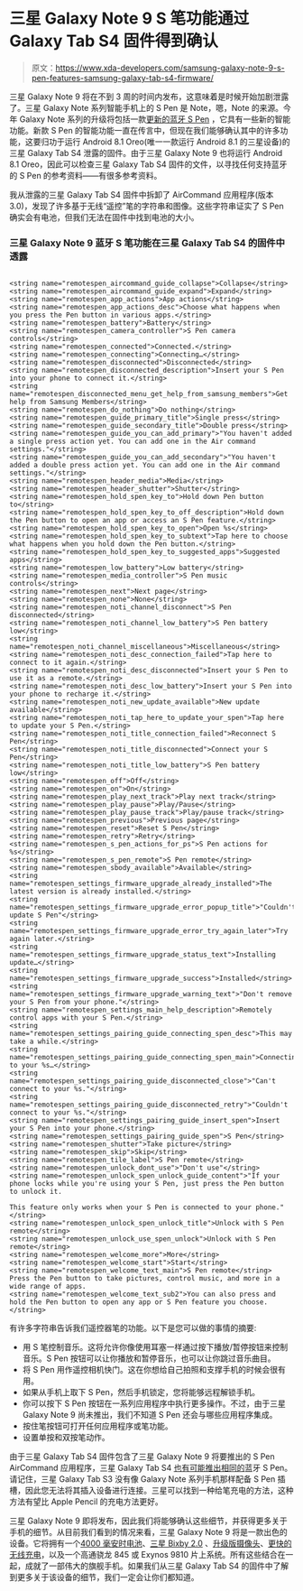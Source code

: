 # 三星 Galaxy Note 9 S 笔功能通过 Galaxy Tab S4 固件得到确认

> 原文：<https://www.xda-developers.com/samsung-galaxy-note-9-s-pen-features-samsung-galaxy-tab-s4-firmware/>

三星 Galaxy Note 9 将在不到 3 周的时间内发布，这意味着是时候开始加剧泄露了。三星 Galaxy Note 系列智能手机上的 S Pen 是 Note，嗯，Note 的来源。今年 Galaxy Note 系列的升级将包括一款[更新的蓝牙 S Pen](https://www.xda-developers.com/samsung-galaxy-note-9-s-pen-bluetooth-controller/) ，它具有一些新的智能功能。新款 S Pen 的智能功能一直在传言中，但现在我们能够确认其中的许多功能，这要归功于运行 Android 8.1 Oreo(唯一一款运行 Android 8.1 的三星设备)的三星 Galaxy Tab S4 泄露的固件。由于三星 Galaxy Note 9 也将运行 Android 8.1 Oreo，因此可以检查三星 Galaxy Tab S4 固件的文件，以寻找任何支持蓝牙的 S Pen 的参考资料——有很多参考资料。

我从泄露的三星 Galaxy Tab S4 固件中拆卸了 AirCommand 应用程序(版本 3.0)，发现了许多基于无线“遥控”笔的字符串和图像。这些字符串证实了 S Pen 确实会有电池，但我们无法在固件中找到电池的大小。

### 三星 Galaxy Note 9 蓝牙 S 笔功能在三星 Galaxy Tab S4 的固件中透露

```

<string name="remotespen_aircommand_guide_collapse">Collapse</string>
<string name="remotespen_aircommand_guide_expand">Expand</string>
<string name="remotespen_app_actions">App actions</string>
<string name="remotespen_app_actions_desc">Choose what happens when you press the Pen button in various apps.</string>
<string name="remotespen_battery">Battery</string>
<string name="remotespen_camera_controller">S Pen camera controls</string>
<string name="remotespen_connected">Connected.</string>
<string name="remotespen_connecting">Connecting…</string>
<string name="remotespen_disconnected">Disconnected</string>
<string name="remotespen_disconnected_description">Insert your S Pen into your phone to connect it.</string>
<string name="remotespen_disconnected_menu_get_help_from_samsung_members">Get help from Samsung Members</string>
<string name="remotespen_do_nothing">Do nothing</string>
<string name="remotespen_guide_primary_title">Single press</string>
<string name="remotespen_guide_secondary_title">Double press</string>
<string name="remotespen_guide_you_can_add_primary">"You haven't added a single press action yet. You can add one in the Air command settings."</string>
<string name="remotespen_guide_you_can_add_secondary">"You haven't added a double press action yet. You can add one in the Air command settings."</string>
<string name="remotespen_header_media">Media</string>
<string name="remotespen_header_shutter">Shutter</string>
<string name="remotespen_hold_spen_key_to">Hold down Pen button to</string>
<string name="remotespen_hold_spen_key_to_off_description">Hold down the Pen button to open an app or access an S Pen feature.</string>
<string name="remotespen_hold_spen_key_to_open">Open %s</string>
<string name="remotespen_hold_spen_key_to_subtext">Tap here to choose what happens when you hold down the Pen button.</string>
<string name="remotespen_hold_spen_key_to_suggested_apps">Suggested apps</string>
<string name="remotespen_low_battery">Low battery</string>
<string name="remotespen_media_controller">S Pen music controls</string>
<string name="remotespen_next">Next page</string>
<string name="remotespen_none">None</string>
<string name="remotespen_noti_channel_disconnect">S Pen disconnected</string>
<string name="remotespen_noti_channel_low_battery">S Pen battery low</string>
<string name="remotespen_noti_channel_miscellaneous">Miscellaneous</string>
<string name="remotespen_noti_desc_connection_failed">Tap here to connect to it again.</string>
<string name="remotespen_noti_desc_disconnected">Insert your S Pen to use it as a remote.</string>
<string name="remotespen_noti_desc_low_battery">Insert your S Pen into your phone to recharge it.</string>
<string name="remotespen_noti_new_update_available">New update available</string>
<string name="remotespen_noti_tap_here_to_update_your_spen">Tap here to update your S Pen.</string>
<string name="remotespen_noti_title_connection_failed">Reconnect S Pen</string>
<string name="remotespen_noti_title_disconnected">Connect your S Pen</string>
<string name="remotespen_noti_title_low_battery">S Pen battery low</string>
<string name="remotespen_off">Off</string>
<string name="remotespen_on">On</string>
<string name="remotespen_play_next_track">Play next track</string>
<string name="remotespen_play_pause">Play/Pause</string>
<string name="remotespen_play_pause_track">Play/pause track</string>
<string name="remotespen_previous">Previous page</string>
<string name="remotespen_reset">Reset S Pen</string>
<string name="remotespen_retry">Retry</string>
<string name="remotespen_s_pen_actions_for_ps">S Pen actions for %s</string>
<string name="remotespen_s_pen_remote">S Pen remote</string>
<string name="remotespen_sbody_available">Available</string>
<string name="remotespen_settings_firmware_upgrade_already_installed">The latest version is already installed.</string>
<string name="remotespen_settings_firmware_upgrade_error_popup_title">"Couldn't update S Pen"</string>
<string name="remotespen_settings_firmware_upgrade_error_try_again_later">Try again later.</string>
<string name="remotespen_settings_firmware_upgrade_status_text">Installing update…</string>
<string name="remotespen_settings_firmware_upgrade_success">Installed</string>
<string name="remotespen_settings_firmware_upgrade_warning_text">"Don't remove your S Pen from your phone."</string>
<string name="remotespen_settings_main_help_description">Remotely control apps with your S Pen.</string>
<string name="remotespen_settings_pairing_guide_connecting_spen_desc">This may take a while.</string>
<string name="remotespen_settings_pairing_guide_connecting_spen_main">Connecting to your %s…</string>
<string name="remotespen_settings_pairing_guide_disconnected_close">"Can't connect to your %s."</string>
<string name="remotespen_settings_pairing_guide_disconnected_retry">"Couldn't connect to your %s."</string>
<string name="remotespen_settings_pairing_guide_insert_spen">Insert your S Pen into your phone.</string>
<string name="remotespen_settings_pairing_guide_spen">S Pen</string>
<string name="remotespen_shutter">Take picture</string>
<string name="remotespen_skip">Skip</string>
<string name="remotespen_tile_label">S Pen remote</string>
<string name="remotespen_unlock_dont_use">"Don't use"</string>
<string name="remotespen_unlock_spen_unlock_guide_content">"If your phone locks while you're using your S Pen, just press the Pen button to unlock it.

This feature only works when your S Pen is connected to your phone."</string>
<string name="remotespen_unlock_spen_unlock_title">Unlock with S Pen remote</string>
<string name="remotespen_unlock_use_spen_unlock">Unlock with S Pen remote</string>
<string name="remotespen_welcome_more">More</string>
<string name="remotespen_welcome_start">Start</string>
<string name="remotespen_welcome_text_main">S Pen remote</string>
Press the Pen button to take pictures, control music, and more in a wide range of apps.
<string name="remotespen_welcome_text_sub2">You can also press and hold the Pen button to open any app or S Pen feature you choose.</string>

```

有许多字符串告诉我们遥控器笔的功能。以下是您可以做的事情的摘要:

*   用 S 笔控制音乐。这将允许你像使用耳塞一样通过按下播放/暂停按钮来控制音乐。S Pen 按钮可以让你播放和暂停音乐，也可以让你跳过音乐曲目。
*   将 S Pen 用作遥控相机快门。这在你想给自己拍照和支撑手机的时候会很有用。
*   如果从手机上取下 S Pen，然后手机锁定，您将能够远程解锁手机。
*   你可以按下 S Pen 按钮在一系列应用程序中执行更多操作。不过，由于三星 Galaxy Note 9 尚未推出，我们不知道 S Pen 还会与哪些应用程序集成。
*   按住笔按钮可打开任何应用程序或笔功能。
*   设置单按和双按笔动作。

由于三星 Galaxy Tab S4 固件包含了三星 Galaxy Note 9 将要推出的 S Pen AirCommand 应用程序，三星 Galaxy Tab S4 [也有可能推出相同的](https://www.xda-developers.com/samsung-galaxy-tab-s4-white-model-keyboard-accessory-leak/)蓝牙 S Pen。请记住，三星 Galaxy Tab S3 没有像 Galaxy Note 系列手机那样配备 S Pen 插槽，因此您无法将其插入设备进行连接。三星可以找到一种给笔充电的方法，这种方法有望比 Apple Pencil 的充电方法更好。

三星 Galaxy Note 9 即将发布，因此我们将能够确认这些细节，并获得更多关于手机的细节。从目前我们看到的情况来看，三星 Galaxy Note 9 将是一款出色的设备。它将拥有一个[4000 毫安时电池](https://www.xda-developers.com/samsung-galaxy-note-9-4000-mah-battery/)、[三星 Bixby 2.0](https://www.xda-developers.com/samsung-galaxy-note-9-bixby-2-0-2/) 、[升级版摄像头](https://www.xda-developers.com/samsung-isocell-plus-technology/)、[更快的无线充电](https://www.xda-developers.com/samsung-galaxy-note-9-4000-mah-battery/)，以及一个高通骁龙 845 或 Exynos 9810 片上系统。所有这些结合在一起，成就了一部伟大的旗舰手机。如果我们从三星 Galaxy Tab S4 的固件中了解到更多关于该设备的细节，我们一定会让你们都知道。